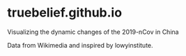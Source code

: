 # truebelief.github.io
Visualizing the dynamic changes of the 2019-nCov in China

Data from Wikimedia and inspired by lowyinstitute.
